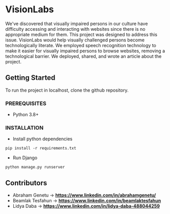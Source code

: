 # VisionLabs

We've discovered that visually impaired persons in our culture have difficulty accessing and interacting with websites since there is no appropriate medium for them. This project was designed to address this issue. VisionLabs would help visually challenged persons become technologically literate.
We employed speech recognition technology to make it easier for visually impaired persons to browse websites, removing a technological barrier. We deployed, shared, and wrote an article about the project.

<!-- GETTING STARTED -->
## Getting Started
To run the project in localhost, clone the github repository.

### PREREQUISITES 
* Python 3.8+

### INSTALLATION
* Install python dependencies
```
pip install -r requirements.txt

```
* Run Django
```
python manage.py runserver

```

## Contributors
* Abraham Genetu -> **https://www.linkedin.com/in/abrahamgenetu/**
* Beamlak Tesfahun -> **https://www.linkedin.com/in/beamlaktesfahun**
* Lidya Daba -> **https://www.linkedin.com/in/lidya-daba-488044259**


